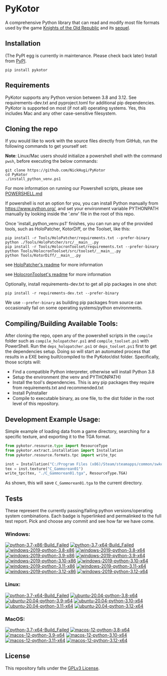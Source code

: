 
PyKotor
=======
A comprehensive Python library that can read and modify most file formats used by the game [Knights of the Old Republic](https://en.wikipedia.org/wiki/Star_Wars:_Knights_of_the_Old_Republic_(video_game)) and its [sequel](https://en.wikipedia.org/wiki/Star_Wars_Knights_of_the_Old_Republic_II:_The_Sith_Lords).

## Installation
(The PyPI egg is currently in maintenance. Please check back later) Install from [PyPI](https://pypi.org/project/PyKotor/).
```commandline
pip install pykotor
```

## Requirements
PyKotor supports any Python version between 3.8 and 3.12. See requirements-dev.txt and pyproject.toml for additional pip dependencies.
PyKotor is supported on most (if not all) operating systems. Yes, this includes Mac and any other case-sensitive filesystem.

## Cloning the repo
If you would like to work with the source files directly from GitHub, run the following commands to get yourself set:

**Note**: Linux/Mac users should initialize a powershell shell with the command `pwsh`, before executing the below commands:

```commandline
git clone https://github.com/NickHugi/PyKotor
cd PyKotor
./install_python_venv.ps1
```
For more information on running our Powershell scripts, please see [POWERSHELL.md](https://github.com/NickHugi/PyKotor/blob/master/POWERSHELL.md)

If powershell is not an option for you, you can install Python manually from https://www.python.org/, and set your environment variable PYTHONPATH manually by looking inside the '.env' file in the root of this repo.


Once 'install_python_venv.ps1' finishes, you can run any of the provided tools, such as HoloPatcher, KotorDiff, or the Toolset, like this:
```commandline
pip install -r Tools/HoloPatcher/requirements.txt --prefer-binary
python ./Tools/HoloPatcher/src/__main__.py
pip install -r Tools/HolocronToolset/requirements.txt --prefer-binary
python Tools/HolocronToolset/src/toolset/__main__.py
python Tools/KotorDiff/__main__.py
```

see [HoloPatcher's readme](https://github.com/NickHugi/PyKotor/tree/master/Tools/HoloPatcher#readme) for more information

see [HolocronToolset's readme](https://github.com/NickHugi/PyKotor/tree/master/Tools/HolocronToolset#readme) for more information

Optionally, install requirements-dev.txt to get all pip packages in one shot:
```commandline
pip install -r requirements-dev.txt --prefer-binary
```
We use `--prefer-binary` as building pip packages from source can occasionally fail on some operating systems/python environments.

## Compiling/Building Available Tools:
After cloning the repo, open any of the powershell scripts in the `compile` folder such as `compile_holopatcher.ps1` and `compile_toolset.ps1` with PowerShell. Run the `deps_holopatcher.ps1` or `deps_toolset.ps1` first to get the dependencies setup. Doing so will start an automated process that results in a EXE being built/compiled to the PyKotor/dist folder. Specifically, those scripts will:
- Find a compatible Python interpreter, otherwise will install Python 3.8
- Setup the environment (the venv and PYTHONPATH)
- Install the tool's dependencies. This is any pip packages they require from requirements.txt and recommended.txt
- Install PyInstaller
- Compile to executable binary, as one file, to the dist folder in the root level of this repository.


## Development Example Usage:
Simple example of loading data from a game directory, searching for a specific texture, and exporting it to the TGA format.
```python
from pykotor.resource.type import ResourceType
from pykotor.extract.installation import Installation
from pykotor.resource.formats.tpc import write_tpc

inst = Installation("C:/Program Files (x86)/Steam/steamapps/common/swkotor")
tex = inst.texture("C_Gammorean01")
write_tpc(tex, "./C_Gammorean01.tga", ResourceType.TGA)
```
As shown, this will save `C_Gammorean01.tga` to the current directory.

## Tests

These represent the currently passing/failing python versions/operating system combinations. Each badge is hyperlinked and permalinked to the full test report. Pick and choose any commit and see how far we have come.

### Windows:

<!-- WINDOWS-BADGES-START -->
[![python-3.7-x86-Build_Failed](https://img.shields.io/badge/python--3.7--x86_Build_Failed-lightgrey)](https://github.com/th3w1zard1/PyKotor/actions/runs/8407886071)
[![python-3.7-x64-Build_Failed](https://img.shields.io/badge/python--3.7--x64_Build_Failed-lightgrey)](https://github.com/th3w1zard1/PyKotor/actions/runs/8407886071)
[![windows-2019-python-3.8-x86](https://img.shields.io/badge/build-python--3.8--x86_Passing_620-brightgreen?style=plastic&logo=simple-icons&logoColor=%23FF5e34&label=23&labelColor=%23c71818&color=%232f991a)](https://htmlpreview.github.io/?https://github.com/th3w1zard1/PyKotor/blob/a74cb588f209098fdceb904e3ed667b1b5314c19/tests/results/489eec28b90e89da5ca535ec78733b0a3ec1963e/pytest_report_windows-2019_python_3.8_x86/pytest_report.html)
[![windows-2019-python-3.8-x64](https://img.shields.io/badge/build-python--3.8--x64_Passing_620-brightgreen?style=plastic&logo=simple-icons&logoColor=%23FF5e34&label=23&labelColor=%23c71818&color=%232f991a)](https://htmlpreview.github.io/?https://github.com/th3w1zard1/PyKotor/blob/a74cb588f209098fdceb904e3ed667b1b5314c19/tests/results/489eec28b90e89da5ca535ec78733b0a3ec1963e/pytest_report_windows-2019_python_3.8_x64/pytest_report.html)
[![windows-2019-python-3.9-x86](https://img.shields.io/badge/build-python--3.9--x86_Passing_620-brightgreen?style=plastic&logo=simple-icons&logoColor=%23FF5e34&label=23&labelColor=%23c71818&color=%232f991a)](https://htmlpreview.github.io/?https://github.com/th3w1zard1/PyKotor/blob/a74cb588f209098fdceb904e3ed667b1b5314c19/tests/results/489eec28b90e89da5ca535ec78733b0a3ec1963e/pytest_report_windows-2019_python_3.9_x86/pytest_report.html)
[![windows-2019-python-3.9-x64](https://img.shields.io/badge/build-python--3.9--x64_Passing_620-brightgreen?style=plastic&logo=simple-icons&logoColor=%23FF5e34&label=23&labelColor=%23c71818&color=%232f991a)](https://htmlpreview.github.io/?https://github.com/th3w1zard1/PyKotor/blob/a74cb588f209098fdceb904e3ed667b1b5314c19/tests/results/489eec28b90e89da5ca535ec78733b0a3ec1963e/pytest_report_windows-2019_python_3.9_x64/pytest_report.html)
[![windows-2019-python-3.10-x86](https://img.shields.io/badge/build-python--3.10--x86_Passing_620-brightgreen?style=plastic&logo=simple-icons&logoColor=%23FF5e34&label=23&labelColor=%23c71818&color=%232f991a)](https://htmlpreview.github.io/?https://github.com/th3w1zard1/PyKotor/blob/a74cb588f209098fdceb904e3ed667b1b5314c19/tests/results/489eec28b90e89da5ca535ec78733b0a3ec1963e/pytest_report_windows-2019_python_3.10_x86/pytest_report.html)
[![windows-2019-python-3.10-x64](https://img.shields.io/badge/build-python--3.10--x64_Passing_620-brightgreen?style=plastic&logo=simple-icons&logoColor=%23FF5e34&label=23&labelColor=%23c71818&color=%232f991a)](https://htmlpreview.github.io/?https://github.com/th3w1zard1/PyKotor/blob/a74cb588f209098fdceb904e3ed667b1b5314c19/tests/results/489eec28b90e89da5ca535ec78733b0a3ec1963e/pytest_report_windows-2019_python_3.10_x64/pytest_report.html)
[![windows-2019-python-3.11-x86](https://img.shields.io/badge/build-python--3.11--x86_Passing_620-brightgreen?style=plastic&logo=simple-icons&logoColor=%23FF5e34&label=23&labelColor=%23c71818&color=%232f991a)](https://htmlpreview.github.io/?https://github.com/th3w1zard1/PyKotor/blob/a74cb588f209098fdceb904e3ed667b1b5314c19/tests/results/489eec28b90e89da5ca535ec78733b0a3ec1963e/pytest_report_windows-2019_python_3.11_x86/pytest_report.html)
[![windows-2019-python-3.11-x64](https://img.shields.io/badge/build-python--3.11--x64_Passing_620-brightgreen?style=plastic&logo=simple-icons&logoColor=%23FF5e34&label=23&labelColor=%23c71818&color=%232f991a)](https://htmlpreview.github.io/?https://github.com/th3w1zard1/PyKotor/blob/a74cb588f209098fdceb904e3ed667b1b5314c19/tests/results/489eec28b90e89da5ca535ec78733b0a3ec1963e/pytest_report_windows-2019_python_3.11_x64/pytest_report.html)
[![windows-2019-python-3.12-x86](https://img.shields.io/badge/build-python--3.12--x86_Passing_620-brightgreen?style=plastic&logo=simple-icons&logoColor=%23FF5e34&label=23&labelColor=%23c71818&color=%232f991a)](https://htmlpreview.github.io/?https://github.com/th3w1zard1/PyKotor/blob/a74cb588f209098fdceb904e3ed667b1b5314c19/tests/results/489eec28b90e89da5ca535ec78733b0a3ec1963e/pytest_report_windows-2019_python_3.12_x86/pytest_report.html)
[![windows-2019-python-3.12-x64](https://img.shields.io/badge/build-python--3.12--x64_Passing_620-brightgreen?style=plastic&logo=simple-icons&logoColor=%23FF5e34&label=23&labelColor=%23c71818&color=%232f991a)](https://htmlpreview.github.io/?https://github.com/th3w1zard1/PyKotor/blob/a74cb588f209098fdceb904e3ed667b1b5314c19/tests/results/489eec28b90e89da5ca535ec78733b0a3ec1963e/pytest_report_windows-2019_python_3.12_x64/pytest_report.html)
<!-- WINDOWS-BADGES-END -->

### Linux:

<!-- LINUX-BADGES-START -->
[![python-3.7-x64-Build_Failed](https://img.shields.io/badge/python--3.7--x64_Build_Failed-lightgrey)](https://github.com/th3w1zard1/PyKotor/actions/runs/8407886071)
[![ubuntu-20.04-python-3.8-x64](https://img.shields.io/badge/build-python--3.8--x64_Passing_620-brightgreen?style=plastic&logo=simple-icons&logoColor=%23FF5e34&label=23&labelColor=%23c71818&color=%232f991a)](https://htmlpreview.github.io/?https://github.com/th3w1zard1/PyKotor/blob/a74cb588f209098fdceb904e3ed667b1b5314c19/tests/results/489eec28b90e89da5ca535ec78733b0a3ec1963e/pytest_report_ubuntu-20.04_python_3.8_x64/pytest_report.html)
[![ubuntu-20.04-python-3.9-x64](https://img.shields.io/badge/build-python--3.9--x64_Passing_620-brightgreen?style=plastic&logo=simple-icons&logoColor=%23FF5e34&label=23&labelColor=%23c71818&color=%232f991a)](https://htmlpreview.github.io/?https://github.com/th3w1zard1/PyKotor/blob/a74cb588f209098fdceb904e3ed667b1b5314c19/tests/results/489eec28b90e89da5ca535ec78733b0a3ec1963e/pytest_report_ubuntu-20.04_python_3.9_x64/pytest_report.html)
[![ubuntu-20.04-python-3.10-x64](https://img.shields.io/badge/build-python--3.10--x64_Passing_620-brightgreen?style=plastic&logo=simple-icons&logoColor=%23FF5e34&label=23&labelColor=%23c71818&color=%232f991a)](https://htmlpreview.github.io/?https://github.com/th3w1zard1/PyKotor/blob/a74cb588f209098fdceb904e3ed667b1b5314c19/tests/results/489eec28b90e89da5ca535ec78733b0a3ec1963e/pytest_report_ubuntu-20.04_python_3.10_x64/pytest_report.html)
[![ubuntu-20.04-python-3.11-x64](https://img.shields.io/badge/build-python--3.11--x64_Passing_620-brightgreen?style=plastic&logo=simple-icons&logoColor=%23FF5e34&label=23&labelColor=%23c71818&color=%232f991a)](https://htmlpreview.github.io/?https://github.com/th3w1zard1/PyKotor/blob/a74cb588f209098fdceb904e3ed667b1b5314c19/tests/results/489eec28b90e89da5ca535ec78733b0a3ec1963e/pytest_report_ubuntu-20.04_python_3.11_x64/pytest_report.html)
[![ubuntu-20.04-python-3.12-x64](https://img.shields.io/badge/build-python--3.12--x64_Passing_620-brightgreen?style=plastic&logo=simple-icons&logoColor=%23FF5e34&label=23&labelColor=%23c71818&color=%232f991a)](https://htmlpreview.github.io/?https://github.com/th3w1zard1/PyKotor/blob/a74cb588f209098fdceb904e3ed667b1b5314c19/tests/results/489eec28b90e89da5ca535ec78733b0a3ec1963e/pytest_report_ubuntu-20.04_python_3.12_x64/pytest_report.html)
<!-- LINUX-BADGES-END -->

### MacOS:

<!-- MACOS-BADGES-START -->
[![python-3.7-x64-Build_Failed](https://img.shields.io/badge/python--3.7--x64_Build_Failed-lightgrey)](https://github.com/th3w1zard1/PyKotor/actions/runs/8407886071)
[![macos-12-python-3.8-x64](https://img.shields.io/badge/build-python--3.8--x64_Passing_619-brightgreen?style=plastic&logo=simple-icons&logoColor=%23FF5e34&label=24&labelColor=%23c71818&color=%232f991a)](https://htmlpreview.github.io/?https://github.com/th3w1zard1/PyKotor/blob/a74cb588f209098fdceb904e3ed667b1b5314c19/tests/results/489eec28b90e89da5ca535ec78733b0a3ec1963e/pytest_report_macos-12_python_3.8_x64/pytest_report.html)
[![macos-12-python-3.9-x64](https://img.shields.io/badge/build-python--3.9--x64_Passing_619-brightgreen?style=plastic&logo=simple-icons&logoColor=%23FF5e34&label=24&labelColor=%23c71818&color=%232f991a)](https://htmlpreview.github.io/?https://github.com/th3w1zard1/PyKotor/blob/a74cb588f209098fdceb904e3ed667b1b5314c19/tests/results/489eec28b90e89da5ca535ec78733b0a3ec1963e/pytest_report_macos-12_python_3.9_x64/pytest_report.html)
[![macos-12-python-3.10-x64](https://img.shields.io/badge/build-python--3.10--x64_Passing_619-brightgreen?style=plastic&logo=simple-icons&logoColor=%23FF5e34&label=24&labelColor=%23c71818&color=%232f991a)](https://htmlpreview.github.io/?https://github.com/th3w1zard1/PyKotor/blob/a74cb588f209098fdceb904e3ed667b1b5314c19/tests/results/489eec28b90e89da5ca535ec78733b0a3ec1963e/pytest_report_macos-12_python_3.10_x64/pytest_report.html)
[![macos-12-python-3.11-x64](https://img.shields.io/badge/build-python--3.11--x64_Passing_619-brightgreen?style=plastic&logo=simple-icons&logoColor=%23FF5e34&label=24&labelColor=%23c71818&color=%232f991a)](https://htmlpreview.github.io/?https://github.com/th3w1zard1/PyKotor/blob/a74cb588f209098fdceb904e3ed667b1b5314c19/tests/results/489eec28b90e89da5ca535ec78733b0a3ec1963e/pytest_report_macos-12_python_3.11_x64/pytest_report.html)
[![macos-12-python-3.12-x64](https://img.shields.io/badge/build-python--3.12--x64_Passing_619-brightgreen?style=plastic&logo=simple-icons&logoColor=%23FF5e34&label=24&labelColor=%23c71818&color=%232f991a)](https://htmlpreview.github.io/?https://github.com/th3w1zard1/PyKotor/blob/a74cb588f209098fdceb904e3ed667b1b5314c19/tests/results/489eec28b90e89da5ca535ec78733b0a3ec1963e/pytest_report_macos-12_python_3.12_x64/pytest_report.html)
<!-- MACOS-BADGES-END -->

## License
This repository falls under the [GPLv3 License](https://github.com/NickHugi/PyKotor/blob/master/LICENSE).
























































































